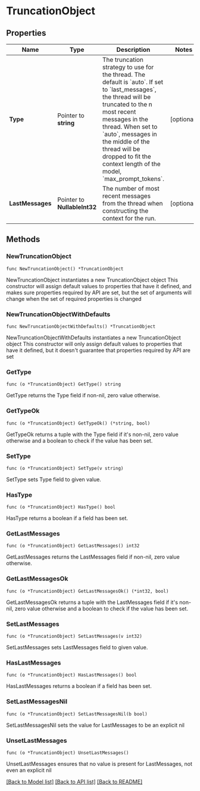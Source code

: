 # TruncationObject

## Properties

Name | Type | Description | Notes
------------ | ------------- | ------------- | -------------
**Type** | Pointer to **string** | The truncation strategy to use for the thread. The default is &#x60;auto&#x60;. If set to &#x60;last_messages&#x60;, the thread will be truncated to the n most recent messages in the thread. When set to &#x60;auto&#x60;, messages in the middle of the thread will be dropped to fit the context length of the model, &#x60;max_prompt_tokens&#x60;. | [optional] 
**LastMessages** | Pointer to **NullableInt32** | The number of most recent messages from the thread when constructing the context for the run. | [optional] 

## Methods

### NewTruncationObject

`func NewTruncationObject() *TruncationObject`

NewTruncationObject instantiates a new TruncationObject object
This constructor will assign default values to properties that have it defined,
and makes sure properties required by API are set, but the set of arguments
will change when the set of required properties is changed

### NewTruncationObjectWithDefaults

`func NewTruncationObjectWithDefaults() *TruncationObject`

NewTruncationObjectWithDefaults instantiates a new TruncationObject object
This constructor will only assign default values to properties that have it defined,
but it doesn't guarantee that properties required by API are set

### GetType

`func (o *TruncationObject) GetType() string`

GetType returns the Type field if non-nil, zero value otherwise.

### GetTypeOk

`func (o *TruncationObject) GetTypeOk() (*string, bool)`

GetTypeOk returns a tuple with the Type field if it's non-nil, zero value otherwise
and a boolean to check if the value has been set.

### SetType

`func (o *TruncationObject) SetType(v string)`

SetType sets Type field to given value.

### HasType

`func (o *TruncationObject) HasType() bool`

HasType returns a boolean if a field has been set.

### GetLastMessages

`func (o *TruncationObject) GetLastMessages() int32`

GetLastMessages returns the LastMessages field if non-nil, zero value otherwise.

### GetLastMessagesOk

`func (o *TruncationObject) GetLastMessagesOk() (*int32, bool)`

GetLastMessagesOk returns a tuple with the LastMessages field if it's non-nil, zero value otherwise
and a boolean to check if the value has been set.

### SetLastMessages

`func (o *TruncationObject) SetLastMessages(v int32)`

SetLastMessages sets LastMessages field to given value.

### HasLastMessages

`func (o *TruncationObject) HasLastMessages() bool`

HasLastMessages returns a boolean if a field has been set.

### SetLastMessagesNil

`func (o *TruncationObject) SetLastMessagesNil(b bool)`

 SetLastMessagesNil sets the value for LastMessages to be an explicit nil

### UnsetLastMessages
`func (o *TruncationObject) UnsetLastMessages()`

UnsetLastMessages ensures that no value is present for LastMessages, not even an explicit nil

[[Back to Model list]](../README.md#documentation-for-models) [[Back to API list]](../README.md#documentation-for-api-endpoints) [[Back to README]](../README.md)


